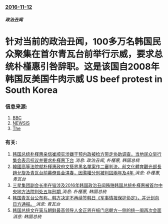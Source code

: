 ### [2016-11-12](/news/2016/11/12/index.md)

##### 政治丑闻
# 针对当前的政治丑闻，100多万名韩国民众聚集在首尔青瓦台前举行示威，要求总统朴槿惠引咎辞职。这是该国自2008年韩国反美国牛肉示威 US beef protest in South Korea 




### 信息来源:

1. [BBC](http://www.bbc.co.uk/news/world-asia-37958037)
2. [NEWSIS](http://www.newsis.com/ar_detail/view.html?ar_id=NISX20161112_0014513219&cID=10201&pID=10200)
3. [The](https://www.washingtonpost.com/world/south-koreans-gather-en-masse-for-protest-against-president/2016/11/12/602cf658-a85c-11e6-ba46-53db57f0e351_story.html)

### 有关:

1. [韩国总统朴槿惠亲信崔顺实涉嫌干预内政被检方带走协助调查，当地民众举行集会表示抗议并要求朴槿惠下台](/zh/news/2016/11/1/韩国总统朴槿惠亲信崔顺实涉嫌干预内政被检方带走协助调查-当地民众举行集会表示抗议并要求朴槿惠下台.md) _消息: 政治丑闻, 朴槿惠, 韩国总统_
2. [韓國高等法院就朴槿惠政府文藝界黑名單案作二審判決，前文化體育觀光部長趙允旋及青瓦台前幕僚長金淇春，因濫權分別被判囚兩年及4年 ](/zh/news/2018/01/23/韓國高等法院就朴槿惠政府文藝界黑名單案作二審判決-前文化體育觀光部長趙允旋及青瓦台前幕僚長金淇春-因濫權分別被判囚兩年及.md) _消息: 朴槿惠, 青瓦台_
3. [三星集团副会长李在镕涉及2016年韩国政治丑闻贿赂韩国总统朴槿惠被首尔中央地方法院判处五年刑期 ](/zh/news/2017/08/24/三星集团副会长李在镕涉及2016年韩国政治丑闻贿赂韩国总统朴槿惠被首尔中央地方法院判处五年刑期.md) _消息: 朴槿惠, 韩国总统_
4. [韩国青瓦台公布称，韩方决定不再续签韩日《军事情报保护协定》，并计划向日方通报。 ](/zh/news/2019/08/22/韩国青瓦台公布称-韩方决定不再续签韩日-军事情报保护协定-并计划向日方通报.md) _消息: 青瓦台_
5. [韩国总统文在寅与朝鲜最高领导人金正恩在板门店朝方一侧的统一阁再次会面](/zh/news/2018/05/26/韩国总统文在寅与朝鲜最高领导人金正恩在板门店朝方一侧的统一阁再次会面.md) _消息: 韩国总统_
